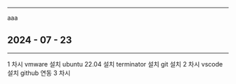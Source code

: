 # 
---
aaa
## 2024 - 07 - 23

---
1 차시
    vmware 설치
    ubuntu 22.04 설치
    terminator 설치
    git 설치
2 차시
    vscode 설치
    github 연동
3 차시
    